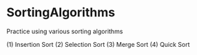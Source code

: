 # SortingAlgorithms
Practice using various sorting algorithms

(1) Insertion Sort
(2) Selection Sort
(3) Merge Sort
(4) Quick Sort
